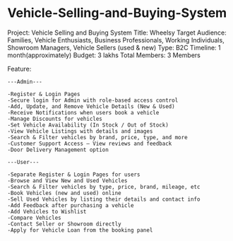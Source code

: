 # Vehicle-Selling-and-Buying-System
Project: Vehicle Selling and Buying System
Title: Wheelsy
Target Audience: Families, Vehicle Enthusiasts, Business Professionals, Working Individuals, Showroom Managers, Vehicle Sellers (used & new)
Type: B2C
Timeline: 1 month(approximately)
Budget: 3 lakhs
Total Members: 3 Members

Feature:

	---Admin---
	
	-Register & Login Pages
	-Secure login for Admin with role-based access control
	-Add, Update, and Remove Vehicle Details (New & Used)
	-Receive Notifications when users book a vehicle
	-Manage Discounts for vehicles
	-Set Vehicle Availability (In Stock / Out of Stock)
	-View Vehicle Listings with details and images
	-Search & Filter vehicles by brand, price, type, and more
	-Customer Support Access – View reviews and feedback 
	-Door Delivery Management option
	
	---User---

	-Separate Register & Login Pages for users
	-Browse and View New and Used Vehicles
	-Search & Filter vehicles by type, price, brand, mileage, etc
	-Book Vehicles (new and used) online
	-Sell Used Vehicles by listing their details and contact info
	-Add Feedback after purchasing a vehicle
	-Add Vehicles to Wishlist
	-Compare Vehicles
	-Contact Seller or Showroom directly
	-Apply for Vehicle Loan from the booking panel
		

